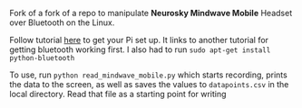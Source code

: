 Fork of a fork of a repo to manipulate **Neurosky Mindwave Mobile** Headset over Bluetooth on the Linux.

Follow tutorial [here](http://cttoronto.com/03/04/2013/interfacing-with-the-mindwave-mobile/) to get your Pi set up. It links to another tutorial for getting bluetooth working first.
I also had to run ```sudo apt-get install python-bluetooth```

To use, run ```python read_mindwave_mobile.py``` which starts recording, prints the data to the screen, as well as saves the values to ```datapoints.csv``` in the local directory.
Read that file as a starting point for writing
